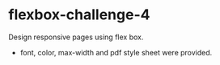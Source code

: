 # flexbox-challenge-4

Design responsive pages using flex box.

- font, color, max-width and pdf style sheet were provided.
